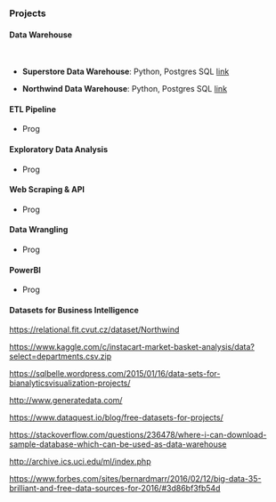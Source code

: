 ### Projects

#### Data Warehouse

&nbsp;

* **Superstore Data Warehouse**: Python, Postgres SQL [link](https://github.com/alessiocozzi/Superstore-Data-Warehouse)

* **Northwind Data Warehouse**:  Python, Postgres SQL [link](https://github.com/alessiocozzi/Northwind-Data-Warehouse)



#### ETL Pipeline

* Prog

#### Exploratory Data Analysis

* Prog


#### Web Scraping & API

* Prog

#### Data Wrangling

* Prog

#### PowerBI

* Prog

#### Datasets for Business Intelligence

https://relational.fit.cvut.cz/dataset/Northwind

https://www.kaggle.com/c/instacart-market-basket-analysis/data?select=departments.csv.zip

https://sqlbelle.wordpress.com/2015/01/16/data-sets-for-bianalyticsvisualization-projects/

http://www.generatedata.com/

https://www.dataquest.io/blog/free-datasets-for-projects/

https://stackoverflow.com/questions/236478/where-i-can-download-sample-database-which-can-be-used-as-data-warehouse

http://archive.ics.uci.edu/ml/index.php

https://www.forbes.com/sites/bernardmarr/2016/02/12/big-data-35-brilliant-and-free-data-sources-for-2016/#3d86bf3fb54d
